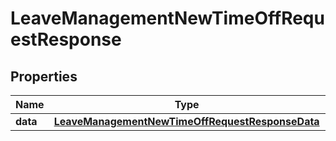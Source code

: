 

# LeaveManagementNewTimeOffRequestResponse


## Properties

| Name | Type | Description | Notes |
|------------ | ------------- | ------------- | -------------|
|**data** | [**LeaveManagementNewTimeOffRequestResponseData**](LeaveManagementNewTimeOffRequestResponseData.md) |  |  [optional] |




